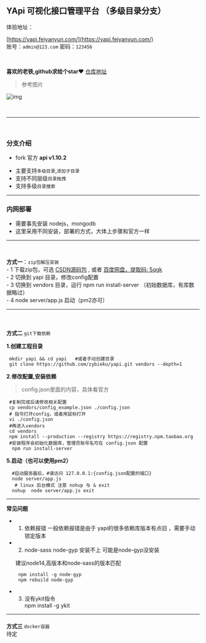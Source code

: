 ## YApi  可视化接口管理平台 （多级目录分支）

体验地址：

[https://yapi.feiyanyun.com/](https://yapi.feiyanyun.com/)  
账号：`admin@123.com`
密码：`123456`

<br/>

**喜欢的老铁,github求给个star❤️** 
[仓库地址](https://github.com/zybieku/yapi) 


> 参考图片 

  ![img](./yapi_menu.png)

<br/>

---

<br/>

### 分支介绍 
  * fork 官方 **api v1.10.2**
  - 主要支持`多级目录`,`添加子目录`
  - 支持不同层级`目录拖拽`
  - 支持多级`目录搜索`

---


### 内网部署
  - 需要事先安装 nodejs，mongodb  
  - 这里采用不同安装，部署的方式，大体上步骤和官方一样 


---

<br/>

 **方式一**：`zip包解压安装`  
    - 1 下载zip包，可选 [CSDN源码包](https://download.csdn.net/download/zybieku/34093967) , 或者 [百度网盘，提取码: 5qgk](https://pan.baidu.com/s/1aoA_KoNw9pyEx0Sw8ktxwg)    
    - 2 切换到 yapi 目录，修改config配置  
    - 3 切换到 vendors 目录，运行 npm run install-server （初始数据库，有库数据略过）  
    - 4 node server/app.js 启动（pm2亦可）  


---
<br/>

 #### 
  **方式二**  `git下载依赖`

  **1.创建工程目录**
  
  ```shell
   mkdir yapi && cd yapi   #或者手动创建目录   
   git clone https://github.com/zybieku/yapi.git vendors --depth=1 
  ```
 
  **2.修改配置,安装依赖**
  > config.json里面的内容，具体看官方

  ```shell
   #复制完成后请修改相关配置
   cp vendors/config_example.json ./config.json 
   # 指令打开config，或者用鼠标打开
   vi ./config.json 
   #再进入vendors
   cd vendors
   npm install --production --registry https://registry.npm.taobao.org
   #安装程序会初始化数据库，管理员账号名可在 config.json 配置
    npm run install-server 
  ``` 

 **5.启动（也可以使用pm2）** 

  ```shell
    #启动服务器后，#请访问 127.0.0.1:{config.json配置的端口}
    node server/app.js 
     # linux 后台模式 注意 nohup 与 & exit
    nohup  node server/app.js exit    
  ```
---
 **常见问题**

 - 1. 依赖报错
 一般依赖报错是由于 yapi的很多依赖库版本有点旧 ，需要手动锁定版本

 - 2. node-sass node-gyp  安装不上 
   可能是node-gyp没安装  

   建议node14,高版本和node-sass的版本匹配
   ```shell
    npm install -g node-gyp
    npm rebuild node-gyp
   ```
 
 - 3. 没有ykit指令    
   npm install -g ykit

---
   
 #### 
  **方式三**  `docker容器`  
   待定